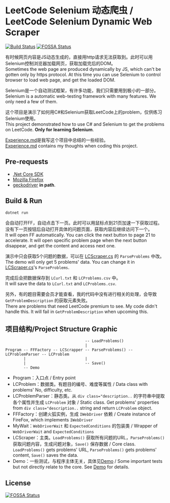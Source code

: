 # LeetCode Selenium 动态爬虫 / LeetCode Selenium Dynamic Web Scraper

[![Build Status](https://travis-ci.com/imba-tjd/Selenium-Web-Scraper.svg?branch=master)](https://travis-ci.com/imba-tjd/Selenium-Web-Scraper)
[![FOSSA Status](https://app.fossa.io/api/projects/git%2Bgithub.com%2Fimba-tjd%2FSelenium-Web-Scraper.svg?type=shield)](https://app.fossa.io/projects/git%2Bgithub.com%2Fimba-tjd%2FSelenium-Web-Scraper?ref=badge_shield)

有时候网页内容是JS动态生成的，直接用http请求无法获取到。此时可以用Selenium控制浏览器加载网页，获取加载完后的DOM。\
Sometimes the web page are produced dynamically by JS, which can't be gotten only by https protocol. At this time you can use Selenium to control browser to load web page, and get the loaded DOM.

Selenium是一个自动测试框架，有许多功能，我们只需要用到极小的一部分。\
Selenium is a automatic web-testing framework with many features. We only need a few of them.

这个项目是演示了如何用C#和Selenium获取LeetCode上的problem，仅供练习Selenium使用。\
This project demonstrated how to use C# and Selenium to get the problems on LeetCode. **Only for learning Selenium**.

[Experience.md](./Experience.md)是我写这个项目中总结的一些经验。\
[Experience.md](./Experience.md) contains my thoughts when coding this project.

## Pre-requests

* [.Net Core SDK](https://dot.net)
* [Mozilla Firefox](https://www.firefox.com/)
* [geckodriver](https://github.com/mozilla/geckodriver/releases) **in path**.

## Build & Run

```bash
dotnet run
```

会自动打开FF，自动点击下一页。此时可以用鼠标点到21页加速一下获取过程。没有下一页按钮后自动打开具体的问题页面，获取内容后继续访问下一个。\
It will open FF automatically. You can click the next button to page 21 to accelerate. It will open specific problem page when the next button disappear, and get the content and access next one.

演示中只会获取5个问题的数据，可以在 [LCScraper.cs](LCScraper.cs) 的 `ParseProblems` 中改。\
The demo will only get 5 problems' data. You can change it in [LCScraper.cs](LCScraper.cs)'s `ParseProblems`.

完成后会把数据保存到 `LCurl.txt` 和 `LCProblems.csv` 中。\
It will save the data to `LCurl.txt` and `LCProblems.csv`.

另外，有的题目需要会员才能查看，我的代码中没有进行相关的处理，会导致 `GetProblemDescription` 的获取元素失败。\
There are problems that need LeetCode premium to see. My code didn't handle this. It will fail in `GetProblemDescription` when upcoming this.

## 项目结构/Project Structure Graphic

```graph
                                   -- LoadProblems()
                                   |
Program -- FFFactory -- LCScrapper -- ParseProblems() -- LCProblemParser -- LCProblem
        |                          |
        |                          -- Save()
        -- Demo
```

* Program：入口点 / Entry point
* LCProblem：数据类。有题目的编号、难度等属性 / Data class with problems' No, difficulty, etc.
* LCProblemParser：静态类。从 `div class="description..` 的字符串中提取各个属性并生成 `LCProblem` 对象 / Static class. Get problems' properties from `div class="description..` string and return `LCProblem` object.
* FFFactory：创建火狐实例，生成 `IWebDriver` 依赖 / Create instance of FireFox, which implements `IWebDriver`
* MyWait：`WebDriverWait` 和 `ExpectedConditions` 的包装类 / Wrapper of `WebDriverWait` and `ExpectedConditions`
* LCScraper：主类。`LoadProblems()` 获取所有问题的URL，`ParseProblems()` 获取问题内容，生成问题对象，`Save()` 保存数据 / Core class. `LoadProblems()` gets problems' URL, `ParseProblems()` gets problems' content, `Save()` saves the data.
* Demo：一些测试，与程序主体无关，具体见[Demo](./Demo) / Some important tests but not directly relate to the core. See [Demo](./Demo) for details.


## License
[![FOSSA Status](https://app.fossa.io/api/projects/git%2Bgithub.com%2Fimba-tjd%2FSelenium-Web-Scraper.svg?type=large)](https://app.fossa.io/projects/git%2Bgithub.com%2Fimba-tjd%2FSelenium-Web-Scraper?ref=badge_large)